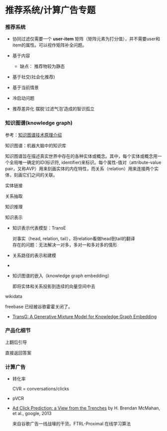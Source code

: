 # 推荐系统/计算广告专题

### 推荐系统
- 协同过滤仅需要一个 **user-item** 矩阵（矩阵元素为打分值），并不需要user和item的属性。可以视作矩阵补全问题。

- 基于内容
    - 缺点： 推荐物较为静态
- 基于社交(社会化推荐)
- 基于当前情景


- 冷启动问题
- 推荐差异化 摆脱‘过滤气泡’造成的智识孤立



### 知识图谱(knowledge graph)
参考：[知识图谱技术原理介绍](http://weibo.com/p/23041872d083c70102vye8)

知识图谱：机器大脑中的知识库

知识图谱旨在描述真实世界中存在的各种实体或概念。其中，每个实体或概念用一个全局唯一确定的ID(标识符, identifier)来标识。每个属性-值对（attribute-value pair，又称AVP）用来刻画实体的内在特性，而关系（relation）用来连接两个实体，刻画它们之间的关联。

实体链接

关系抽取

知识推理

知识表示



- 知识表示代表模型：TransE

    对事实（head, relation, tail），将relation看做head到tail的翻译  
    存在的问题：无法解决一对多，多对一和多对多的情形

- 关系路径的表示和建模
- 

- 知识图谱的嵌入（knowledge graph embedding）

    即将实体和关系投影到连续的向量空间中去

wikidata

freebase 已经被谷歌霍霍关闭了。

- [TransG: A Generative Mixture Model for Knowledge Graph Embedding](http://arxiv.org/pdf/1509.05488.pdf)



### 产品化细节

上翻后引导

直接返回答案





### 计算广告

- 转化率 

    CVR = conversations/clicks

- pVCR

- [Ad Click Prediction: a View from the Trenches](http://static.googleusercontent.com/media/research.google.com/en//pubs/archive/41159.pdf) by H. Brendan McMahan, et al., google, 2013

    来自谷歌广告一线战壕的干货。FTRL-Proximal 在线学习算法

